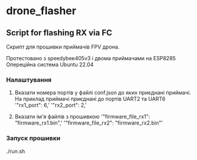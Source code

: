 # drone_flasher
## Script for flashing RX via FC

Скрипт для прошивки приймачів FPV дрона.

Протестовано з speedybee405v3 і двома приймачами на ESP8285
Опереційна система Ubuntu 22.04

### Налаштування
1. Вказати номера портів у файлі conf.json до яких приєднані приймачі.
    На приклад приймачі приєднані до портів UART2 та UART6
    '"rx1_port": 6,'
    '"rx2_port": 2,'

2. Вказати ім'я файлів з прошивкою
    '"firmware_file_rx1": "firmware_rx1.bin",'
    '"firmware_file_rx2": "firmware_rx2.bin"'

### Запуск прошивки
./run.sh
